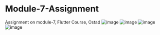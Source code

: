 # Module-7-Assignment
Assignment on module-7, Flutter Course, Ostad
![image](https://github.com/Danbir54/Module-7-Assignment/assets/59988668/e033c1fe-70c7-4b0a-ae65-28da9f6d6f56)
![image](https://github.com/Danbir54/Module-7-Assignment/assets/59988668/733616e8-8ea7-4fa9-b292-60cadc3a4c4d)
![image](https://github.com/Danbir54/Module-7-Assignment/assets/59988668/c93d2c6a-5fac-42e8-ac87-52298113502a)
![image](https://github.com/Danbir54/Module-7-Assignment/assets/59988668/5ea37984-c9b2-4401-b8fe-0602d3243eb5)
